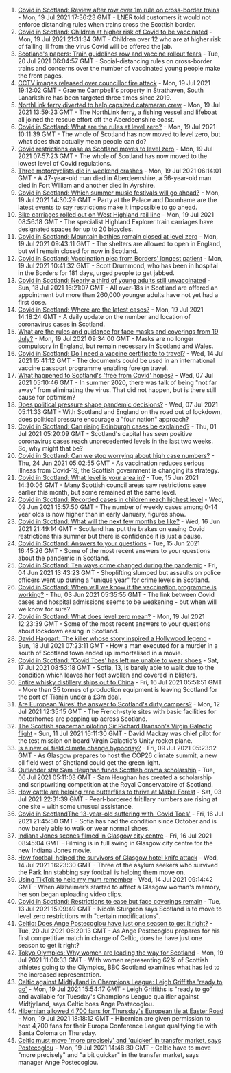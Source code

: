 1. [Covid in Scotland: Review after row over 1m rule on cross-border trains](https://www.bbc.co.uk/news/uk-scotland-57893582) - Mon, 19 Jul 2021 17:36:23 GMT - LNER told customers it would not enforce distancing rules when trains cross the Scottish border.
2. [Covid in Scotland: Children at higher risk of Covid to be vaccinated](https://www.bbc.co.uk/news/uk-scotland-57887850) - Mon, 19 Jul 2021 21:31:34 GMT - Children over 12 who are at higher risk of falling ill from the virus Covid will be offered the jab.
3. [Scotland's papers: Train guidelines row and vaccine rollout fears](https://www.bbc.co.uk/news/uk-scotland-57897134) - Tue, 20 Jul 2021 06:04:57 GMT - Social-distancing rules on cross-border trains and concerns over the number of vaccinated young people make the front pages.
4. [CCTV images released over councillor fire attack](https://www.bbc.co.uk/news/uk-scotland-glasgow-west-57896099) - Mon, 19 Jul 2021 19:12:02 GMT - Graeme Campbell's property in Strathaven, South Lanarkshire has been targeted three times since 2019.
5. [NorthLink ferry diverted to help capsized catamaran crew](https://www.bbc.co.uk/news/uk-scotland-north-east-orkney-shetland-57885648) - Mon, 19 Jul 2021 13:59:23 GMT - The NorthLink ferry, a fishing vessel and lifeboat all joined the rescue effort off the Aberdeenshire coast.
6. [Covid in Scotland: What are the rules at level zero?](https://www.bbc.co.uk/news/uk-scotland-53166816) - Mon, 19 Jul 2021 10:11:39 GMT - The whole of Scotland has now moved to level zero, but what does that actually mean people can do?
7. [Covid restrictions ease as Scotland moves to level zero](https://www.bbc.co.uk/news/uk-scotland-57878745) - Mon, 19 Jul 2021 07:57:23 GMT - The whole of Scotland has now moved to the lowest level of Covid regulations.
8. [Three motorcyclists die in weekend crashes](https://www.bbc.co.uk/news/uk-scotland-57879353) - Mon, 19 Jul 2021 06:14:01 GMT - A 47-year-old man died in Aberdeenshire, a 56-year-old man died in Fort William and another died in Ayrshire.
9. [Covid in Scotland: Which summer music festivals will go ahead?](https://www.bbc.co.uk/news/uk-scotland-57887600) - Mon, 19 Jul 2021 14:30:29 GMT - Party at the Palace and Doonhame are the latest events to say restrictions make it impossible to go ahead.
10. [Bike carriages rolled out on West Highland rail line](https://www.bbc.co.uk/news/uk-scotland-glasgow-west-57884961) - Mon, 19 Jul 2021 08:56:18 GMT - The specialist Highland Explorer train carriages have designated spaces for up to 20 bicycles.
11. [Covid in Scotland: Mountain bothies remain closed at level zero](https://www.bbc.co.uk/news/uk-scotland-highlands-islands-57886203) - Mon, 19 Jul 2021 09:43:11 GMT - The shelters are allowed to open in England, but will remain closed for now in Scotland.
12. [Covid in Scotland: Vaccination plea from Borders' longest patient](https://www.bbc.co.uk/news/uk-scotland-south-scotland-57888409) - Mon, 19 Jul 2021 10:41:32 GMT - Scott Drummond, who has been in hospital in the Borders for 181 days, urged people to get jabbed.
13. [Covid in Scotland: Nearly a third of young adults still unvaccinated](https://www.bbc.co.uk/news/uk-scotland-57875256) - Sun, 18 Jul 2021 16:21:07 GMT - All over-18s in Scotland are offered an appointment but more than 260,000 younger adults have not yet had a first dose.
14. [Covid in Scotland: Where are the latest cases?](https://www.bbc.co.uk/news/uk-scotland-53511877) - Mon, 19 Jul 2021 14:18:24 GMT - A daily update on the number and location of coronavirus cases in Scotland.
15. [What are the rules and guidance for face masks and coverings from 19 July?](https://www.bbc.co.uk/news/health-51205344) - Mon, 19 Jul 2021 09:34:00 GMT - Masks are no longer compulsory in England, but remain necessary in Scotland and Wales.
16. [Covid in Scotland: Do I need a vaccine certificate to travel?](https://www.bbc.co.uk/news/uk-scotland-57519070) - Wed, 14 Jul 2021 15:41:12 GMT - The documents could be used in an international vaccine passport programme enabling foreign travel.
17. [What happened to Scotland's 'free from Covid' hopes?](https://www.bbc.co.uk/news/uk-scotland-57742212) - Wed, 07 Jul 2021 05:10:46 GMT - In summer 2020, there was talk of being "not far away" from eliminating the virus. That did not happen, but is there still cause for optimism?
18. [Does political pressure shape pandemic decisions?](https://www.bbc.co.uk/news/uk-scotland-scotland-politics-57737414) - Wed, 07 Jul 2021 05:11:33 GMT - With Scotland and England on the road out of lockdown, does political pressure encourage a "four nation" approach?
19. [Covid in Scotland: Can rising Edinburgh cases be explained?](https://www.bbc.co.uk/news/uk-scotland-57668976) - Thu, 01 Jul 2021 05:20:09 GMT - Scotland's capital has seen positive coronavirus cases reach unprecedented levels in the last two weeks. So, why might that be?
20. [Covid in Scotland: Can we stop worrying about high case numbers?](https://www.bbc.co.uk/news/uk-scotland-57581952) - Thu, 24 Jun 2021 05:02:55 GMT - As vaccination reduces serious illness from Covid-19, the Scottish government is changing its strategy.
21. [Covid in Scotland: What level is your area in?](https://www.bbc.co.uk/news/uk-scotland-57076243) - Tue, 15 Jun 2021 14:30:06 GMT - Many Scottish council areas saw restrictions ease earlier this month, but some remained at the same level.
22. [Covid in Scotland: Recorded cases in children reach highest level](https://www.bbc.co.uk/news/uk-scotland-57398757) - Wed, 09 Jun 2021 15:57:50 GMT - The number of weekly cases among 0-14 year olds is now higher than in early January, figures show.
23. [Covid in Scotland: What will the next few months be like?](https://www.bbc.co.uk/news/uk-scotland-57500221) - Wed, 16 Jun 2021 21:49:14 GMT - Scotland has put the brakes on easing Covid restrictions this summer but there is confidence it is just a pause.
24. [Covid in Scotland: Answers to your questions](https://www.bbc.co.uk/news/uk-scotland-57361417) - Tue, 15 Jun 2021 16:45:26 GMT - Some of the most recent answers to your questions about the pandemic in Scotland.
25. [Covid in Scotland: Ten ways crime changed during the pandemic](https://www.bbc.co.uk/news/uk-scotland-57357800) - Fri, 04 Jun 2021 13:43:23 GMT - Shoplifting slumped but assaults on police officers went up during a "unique year" for crime levels in Scotland.
26. [Covid in Scotland: When will we know if the vaccination programme is working?](https://www.bbc.co.uk/news/uk-scotland-57328828) - Thu, 03 Jun 2021 05:35:55 GMT - The link between Covid cases and hospital admissions seems to be weakening - but when will we know for sure?
27. [Covid in Scotland: What does level zero mean?](https://www.bbc.co.uk/news/uk-scotland-57838053) - Mon, 19 Jul 2021 12:23:39 GMT - Some of the most recent answers to your questions about lockdown easing in Scotland.
28. [David Haggart: The killer whose story inspired a Hollywood legend](https://www.bbc.co.uk/news/uk-scotland-south-scotland-57650595) - Sun, 18 Jul 2021 07:23:11 GMT - How a man executed for a murder in a south of Scotland town ended up immortalised in a movie.
29. [Covid in Scotland: 'Covid Toes' has left me unable to wear shoes](https://www.bbc.co.uk/news/uk-scotland-57865404) - Sat, 17 Jul 2021 08:53:18 GMT - Sofia, 13, is barely able to walk due to the condition which leaves her feet swollen and covered in blisters.
30. [Entire whisky distillery ships out to China](https://www.bbc.co.uk/news/uk-scotland-scotland-business-57825081) - Fri, 16 Jul 2021 05:51:51 GMT - More than 35 tonnes of production equipment is leaving Scotland for the port of Tianjin under a £3m deal.
31. [Are European 'Aires' the answer to Scotland's dirty campers?](https://www.bbc.co.uk/news/uk-scotland-57803377) - Mon, 12 Jul 2021 12:35:15 GMT - The French-style sites with basic facilities for motorhomes are popping up across Scotland.
32. [The Scottish spaceman piloting Sir Richard Branson's Virgin Galactic flight](https://www.bbc.co.uk/news/uk-scotland-highlands-islands-57786412) - Sun, 11 Jul 2021 16:11:30 GMT - David Mackay was chief pilot for the test mission on board Virgin Galactic's Unity rocket plane.
33. [Is a new oil field climate change hypocrisy?](https://www.bbc.co.uk/news/uk-scotland-57762927) - Fri, 09 Jul 2021 05:23:12 GMT - As Glasgow prepares to host the COP26 climate summit, a new oil field west of Shetland could get the green light.
34. [Outlander star Sam Heughan funds Scottish drama scholarship](https://www.bbc.co.uk/news/uk-scotland-57720794) - Tue, 06 Jul 2021 05:11:03 GMT - Sam Heughan has created a scholarship and scriptwriting competition at the Royal Conservatoire of Scotland.
35. [How cattle are helping rare butterflies to thrive at Mabie Forest](https://www.bbc.co.uk/news/uk-scotland-south-scotland-57636202) - Sat, 03 Jul 2021 22:31:39 GMT - Pearl-bordered fritillary numbers are rising at one site - with some unusual assistance.
36. [Covid in ScotlandThe 13-year-old suffering with 'Covid Toes'](https://www.bbc.co.uk/news/uk-scotland-57867125) - Fri, 16 Jul 2021 21:45:30 GMT - Sofia has had the condition since October and is now barely able to walk or wear normal shoes.
37. [Indiana Jones scenes filmed in Glasgow city centre](https://www.bbc.co.uk/news/uk-scotland-57861704) - Fri, 16 Jul 2021 08:45:04 GMT - Filming is in full swing in Glasgow city centre for the new Indiana Jones movie.
38. [How football helped the survivors of Glasgow hotel knife attack](https://www.bbc.co.uk/news/uk-scotland-57841539) - Wed, 14 Jul 2021 16:23:30 GMT - Three of the asylum seekers who survived the Park Inn stabbing say football is helping them move on.
39. [Using TikTok to help my mum remember](https://www.bbc.co.uk/news/uk-scotland-57832429) - Wed, 14 Jul 2021 09:14:42 GMT - When Alzheimer’s started to affect a Glasgow woman's memory, her son began uploading video clips.
40. [Covid in Scotland: Restrictions to ease but face coverings remain](https://www.bbc.co.uk/news/uk-scotland-57826443) - Tue, 13 Jul 2021 15:09:49 GMT - Nicola Sturgeon says Scotland is to move to level zero restrictions with "certain modifications".
41. [Celtic: Does Ange Postecoglou have just one season to get it right?](https://www.bbc.co.uk/sport/football/57599618) - Tue, 20 Jul 2021 06:20:13 GMT - As Ange Postecoglou prepares for his first competitive match in charge of Celtic, does he have just one season to get it right?
42. [Tokyo Olympics: Why women are leading the way for Scotland](https://www.bbc.co.uk/sport/olympics/57878941) - Mon, 19 Jul 2021 11:00:33 GMT - With women representing 62% of Scottish athletes going to the Olympics, BBC Scotland examines what has led to the increased representation.
43. [Celtic against Midtjylland in Champions League: Leigh Griffiths 'ready to go'](https://www.bbc.co.uk/sport/football/57855563) - Mon, 19 Jul 2021 15:54:17 GMT - Leigh Griffiths is "ready to go" and available for Tuesday's Champions League qualifier against Midtjylland, says Celtic boss Ange Postecoglou.
44. [Hibernian allowed 4,700 fans for Thursday's European tie at Easter Road](https://www.bbc.co.uk/sport/football/57894620) - Mon, 19 Jul 2021 18:18:12 GMT - Hibernian are given permission to host 4,700 fans for their Europa Conference League qualifying tie with Santa Coloma on Thursday.
45. [Celtic must move 'more precisely' and 'quicker' in transfer market, says Postecoglou](https://www.bbc.co.uk/sport/football/57889160) - Mon, 19 Jul 2021 14:48:30 GMT - Celtic have to move "more precisely" and "a bit quicker" in the transfer market, says manager Ange Postecoglou.
